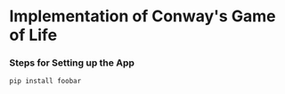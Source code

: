 # Implementation of Conway's Game of Life

### Steps for Setting up the App
```bash
pip install foobar
```
